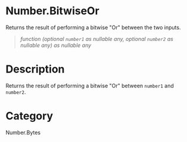 ﻿# Number.BitwiseOr
Returns the result of performing a bitwise "Or" between the two inputs.
> _function (optional <code>number1</code> as nullable any, optional <code>number2</code> as nullable any) as nullable any_
# Description 
Returns the result of performing a bitwise "Or" between <code>number1</code> and <code>number2</code>.
# Category 
Number.Bytes
